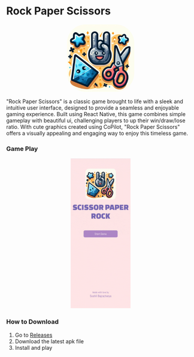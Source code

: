 # Rock Paper Scissors
<div align="center">
  <img src="/readme_assets/logo.png" alt="rock paper scissor" width="180px" height="180px" style="object-fit: content; border-radius: 50px;" />
</div>

"Rock Paper Scissors" is a classic game brought to life with a sleek and intuitive user interface, designed to provide a seamless and enjoyable gaming experience. Built using React Native, this game combines simple gameplay with beautiful ui, challenging players to up their win/draw/lose ratio. With cute graphics created using CoPilot, "Rock Paper Scissors" offers a visually appealing and engaging way to enjoy this timeless game.

### Game Play

<div align="center">
<img alt="gameplay" src="/readme_assets/game_play.gif" height='400px' />
</div>

### How to Download

1. Go to [Releases](https://github.com/SushilBajracharya01/scissor-paper-rock/releases)
2. Download the latest apk file 
3. Install and play

